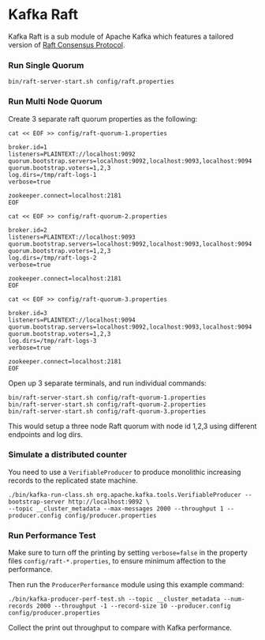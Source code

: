 Kafka Raft
=================
Kafka Raft is a sub module of Apache Kafka which features a tailored version of
[Raft Consensus Protocol](https://www.usenix.org/system/files/conference/atc14/atc14-paper-ongaro.pdf).
<p>

### Run Single Quorum ###
    bin/raft-server-start.sh config/raft.properties

### Run Multi Node Quorum ###
Create 3 separate raft quorum properties as the following:

`cat << EOF >> config/raft-quorum-1.properties`
    
    broker.id=1
    listeners=PLAINTEXT://localhost:9092
    quorum.bootstrap.servers=localhost:9092,localhost:9093,localhost:9094
    quorum.bootstrap.voters=1,2,3
    log.dirs=/tmp/raft-logs-1
    verbose=true
    
    zookeeper.connect=localhost:2181
    EOF

`cat << EOF >> config/raft-quorum-2.properties`
    
    broker.id=2
    listeners=PLAINTEXT://localhost:9093
    quorum.bootstrap.servers=localhost:9092,localhost:9093,localhost:9094
    quorum.bootstrap.voters=1,2,3
    log.dirs=/tmp/raft-logs-2
    verbose=true
    
    zookeeper.connect=localhost:2181
    EOF
    
`cat << EOF >> config/raft-quorum-3.properties`
    
    broker.id=3
    listeners=PLAINTEXT://localhost:9094
    quorum.bootstrap.servers=localhost:9092,localhost:9093,localhost:9094
    quorum.bootstrap.voters=1,2,3
    log.dirs=/tmp/raft-logs-3
    verbose=true
    
    zookeeper.connect=localhost:2181
    EOF
 
Open up 3 separate terminals, and run individual commands:

    bin/raft-server-start.sh config/raft-quorum-1.properties
    bin/raft-server-start.sh config/raft-quorum-2.properties
    bin/raft-server-start.sh config/raft-quorum-3.properties
    
This would setup a three node Raft quorum with node id 1,2,3 using different endpoints and log dirs. 

### Simulate a distributed counter ###
You need to use a `VerifiableProducer` to produce monolithic increasing records to the replicated state machine.

    ./bin/kafka-run-class.sh org.apache.kafka.tools.VerifiableProducer --bootstrap-server http://localhost:9092 \
    --topic __cluster_metadata --max-messages 2000 --throughput 1 --producer.config config/producer.properties
### Run Performance Test ###
Make sure to turn off the printing by setting `verbose=false` in the property 
files `config/raft-*.properties`, to ensure minimum affection to the performance.

Then run the `ProducerPerformance` module using this example command:

    ./bin/kafka-producer-perf-test.sh --topic __cluster_metadata --num-records 2000 --throughput -1 --record-size 10 --producer.config config/producer.properties 
Collect the print out throughput to compare with Kafka performance.
